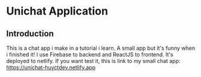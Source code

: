 # Unichat Application
## Introduction

This is a chat app i make in a tutorial i learn. A small app but it's funny when i finished it!
I use Firebase to backend and ReactJS to frontend. It's deployed to netlify.
If you want test it, this is link to my small chat app: https://unichat-huyctdev.netlify.app